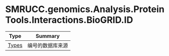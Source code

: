 ﻿
# SMRUCC.genomics.Analysis.ProteinTools.Interactions.BioGRID.ID

|Type|Summary|
|----|-------|
|[Types](./Types.md)|编号的数据库来源|

